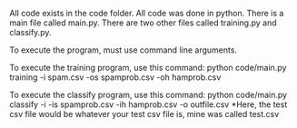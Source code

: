 All code exists in the code folder. All code was done in python. There is a main file called main.py.
There are two other files called training.py and classify.py.

To execute the program, must use command line arguments.

To execute the training program, use this command:
python code/main.py training -i spam.csv -os spamprob.csv -oh hamprob.csv

To execute the classify program, use this command:
python code/main.py classify -i <test csv file> -is spamprob.csv -ih hamprob.csv -o outfile.csv
*Here, the test csv file would be whatever your test csv file is, mine was called test.csv